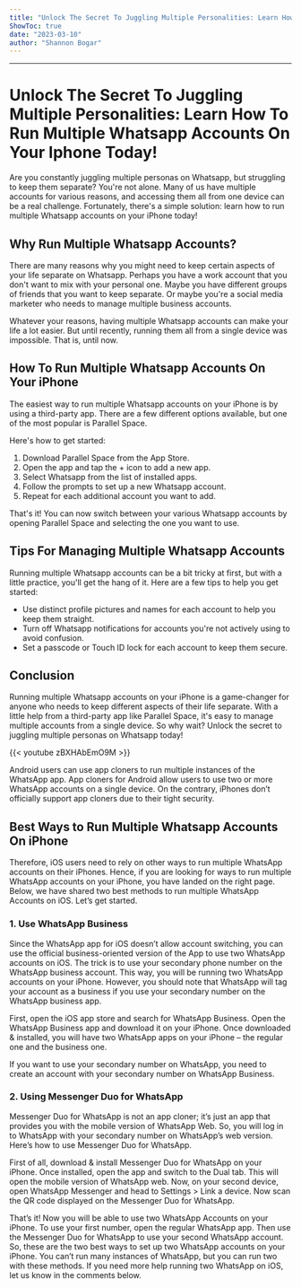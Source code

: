 ```yaml
---
title: "Unlock The Secret To Juggling Multiple Personalities: Learn How To Run Multiple Whatsapp Accounts On Your Iphone Today!"
ShowToc: true 
date: "2023-03-10"
author: "Shannon Bogar"
---
```

*****
# Unlock The Secret To Juggling Multiple Personalities: Learn How To Run Multiple Whatsapp Accounts On Your Iphone Today!

Are you constantly juggling multiple personas on Whatsapp, but struggling to keep them separate? You're not alone. Many of us have multiple accounts for various reasons, and accessing them all from one device can be a real challenge. Fortunately, there's a simple solution: learn how to run multiple Whatsapp accounts on your iPhone today!

## Why Run Multiple Whatsapp Accounts?

There are many reasons why you might need to keep certain aspects of your life separate on Whatsapp. Perhaps you have a work account that you don't want to mix with your personal one. Maybe you have different groups of friends that you want to keep separate. Or maybe you're a social media marketer who needs to manage multiple business accounts.

Whatever your reasons, having multiple Whatsapp accounts can make your life a lot easier. But until recently, running them all from a single device was impossible. That is, until now.

## How To Run Multiple Whatsapp Accounts On Your iPhone

The easiest way to run multiple Whatsapp accounts on your iPhone is by using a third-party app. There are a few different options available, but one of the most popular is Parallel Space.

Here's how to get started:

1. Download Parallel Space from the App Store.
2. Open the app and tap the + icon to add a new app.
3. Select Whatsapp from the list of installed apps.
4. Follow the prompts to set up a new Whatsapp account.
5. Repeat for each additional account you want to add.

That's it! You can now switch between your various Whatsapp accounts by opening Parallel Space and selecting the one you want to use.

## Tips For Managing Multiple Whatsapp Accounts

Running multiple Whatsapp accounts can be a bit tricky at first, but with a little practice, you'll get the hang of it. Here are a few tips to help you get started:

- Use distinct profile pictures and names for each account to help you keep them straight.
- Turn off Whatsapp notifications for accounts you're not actively using to avoid confusion.
- Set a passcode or Touch ID lock for each account to keep them secure.

## Conclusion

Running multiple Whatsapp accounts on your iPhone is a game-changer for anyone who needs to keep different aspects of their life separate. With a little help from a third-party app like Parallel Space, it's easy to manage multiple accounts from a single device. So why wait? Unlock the secret to juggling multiple personas on Whatsapp today!

{{< youtube zBXHAbEmO9M >}} 



Android users can use app cloners to run multiple instances of the WhatsApp app. App cloners for Android allow users to use two or more WhatsApp accounts on a single device. On the contrary, iPhones don’t officially support app cloners due to their tight security.

 
## Best Ways to Run Multiple Whatsapp Accounts On iPhone


Therefore, iOS users need to rely on other ways to run multiple WhatsApp accounts on their iPhones. Hence, if you are looking for ways to run multiple WhatsApp accounts on your iPhone, you have landed on the right page. Below, we have shared two best methods to run multiple WhatsApp Accounts on iOS. Let’s get started.

 
### 1. Use WhatsApp Business


Since the WhatsApp app for iOS doesn’t allow account switching, you can use the official business-oriented version of the App to use two WhatsApp accounts on iOS. The trick is to use your secondary phone number on the WhatsApp business account.
This way, you will be running two WhatsApp accounts on your iPhone. However, you should note that WhatsApp will tag your account as a business if you use your secondary number on the WhatsApp business app.


 

First, open the iOS app store and search for WhatsApp Business.
Open the WhatsApp Business app and download it on your iPhone.
Once downloaded & installed, you will have two WhatsApp apps on your iPhone – the regular one and the business one.



If you want to use your secondary number on WhatsApp, you need to create an account with your secondary number on WhatsApp Business.

 
### 2. Using Messenger Duo for WhatsApp


Messenger Duo for WhatsApp is not an app cloner; it’s just an app that provides you with the mobile version of WhatsApp Web. So, you will log in to WhatsApp with your secondary number on WhatsApp’s web version. Here’s how to use Messenger Duo for WhatsApp.


 

First of all, download & install Messenger Duo for WhatsApp on your iPhone.
Once installed, open the app and switch to the Dual tab. This will open the mobile version of WhatsApp web.
Now, on your second device, open WhatsApp Messenger and head to Settings > Link a device. Now scan the QR code displayed on the Messenger Duo for WhatsApp.



That’s it! Now you will be able to use two WhatsApp Accounts on your iPhone. To use your first number, open the regular WhatsApp app. Then use the Messenger Duo for WhatsApp to use your second WhatsApp account.
So, these are the two best ways to set up two WhatsApp accounts on your iPhone. You can’t run many instances of WhatsApp, but you can run two with these methods. If you need more help running two WhatsApp on iOS, let us know in the comments below.





